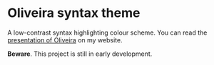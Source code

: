 # Oliveira syntax theme

A low-contrast syntax highlighting colour scheme. You can read the [presentation of Oliveira](http://www.protesilaos.com/oliveira) on my website.

**Beware**. This project is still in early development.
